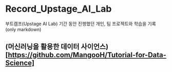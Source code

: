 # Record_Upstage_AI_Lab
부트캠프(Upstage AI Lab) 기간 동안 진행했던 개인, 팀 프로젝트와 학습을 기록 (only markdown)

## (머신러닝을 활용한 데이터 사이언스)[https://github.com/MangooH/Tutorial-for-Data-Science]

